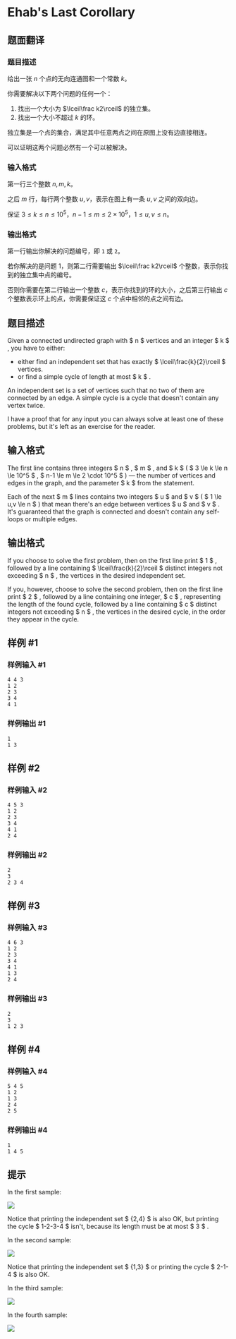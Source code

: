 # Ehab's Last Corollary

## 题面翻译

### 题目描述

给出一张 $n$ 个点的无向连通图和一个常数 $k$。

你需要解决以下两个问题的任何一个：

1. 找出一个大小为 $\lceil\frac k2\rceil$ 的独立集。
2. 找出一个大小不超过 $k$ 的环。

独立集是一个点的集合，满足其中任意两点之间在原图上没有边直接相连。

可以证明这两个问题必然有一个可以被解决。

### 输入格式

第一行三个整数 $n, m, k$。

之后 $m$ 行，每行两个整数 $u, v$，表示在图上有一条 $u, v$ 之间的双向边。

保证 $3\le k\le n\le10^5$，$n-1\le m\le2\times10^5$，$1\le u,v\le n$。

### 输出格式

第一行输出你解决的问题编号，即 `1` 或 `2`。

若你解决的是问题  1，则第二行需要输出 $\lceil\frac k2\rceil$ 个整数，表示你找到的独立集中点的编号。

否则你需要在第二行输出一个整数 $c$，表示你找到的环的大小，之后第三行输出 $c$ 个整数表示环上的点，你需要保证这 $c$ 个点中相邻的点之间有边。

## 题目描述

Given a connected undirected graph with $ n $ vertices and an integer $ k $ , you have to either:

- either find an independent set that has exactly $ \lceil\frac{k}{2}\rceil $ vertices.
- or find a simple cycle of length at most $ k $ .

An independent set is a set of vertices such that no two of them are connected by an edge. A simple cycle is a cycle that doesn't contain any vertex twice.

I have a proof that for any input you can always solve at least one of these problems, but it's left as an exercise for the reader.

## 输入格式

The first line contains three integers $ n $ , $ m $ , and $ k $ ( $ 3 \le k \le n \le 10^5 $ , $ n-1 \le m \le 2 \cdot 10^5 $ ) — the number of vertices and edges in the graph, and the parameter $ k $ from the statement.

Each of the next $ m $ lines contains two integers $ u $ and $ v $ ( $ 1 \le u,v \le n $ ) that mean there's an edge between vertices $ u $ and $ v $ . It's guaranteed that the graph is connected and doesn't contain any self-loops or multiple edges.

## 输出格式

If you choose to solve the first problem, then on the first line print $ 1 $ , followed by a line containing $ \lceil\frac{k}{2}\rceil $ distinct integers not exceeding $ n $ , the vertices in the desired independent set.

If you, however, choose to solve the second problem, then on the first line print $ 2 $ , followed by a line containing one integer, $ c $ , representing the length of the found cycle, followed by a line containing $ c $ distinct integers not exceeding $ n $ , the vertices in the desired cycle, in the order they appear in the cycle.

## 样例 #1

### 样例输入 #1

```
4 4 3
1 2
2 3
3 4
4 1
```

### 样例输出 #1

```
1
1 3
```

## 样例 #2

### 样例输入 #2

```
4 5 3
1 2
2 3
3 4
4 1
2 4
```

### 样例输出 #2

```
2
3
2 3 4
```

## 样例 #3

### 样例输入 #3

```
4 6 3
1 2
2 3
3 4
4 1
1 3
2 4
```

### 样例输出 #3

```
2
3
1 2 3
```

## 样例 #4

### 样例输入 #4

```
5 4 5
1 2
1 3
2 4
2 5
```

### 样例输出 #4

```
1
1 4 5
```

## 提示

In the first sample:

![](https://cdn.luogu.com.cn/upload/vjudge_pic/CF1364D/d88a261fa9a66f32b8e1ea751b0f14dbdbd48167.png)

Notice that printing the independent set $ \{2,4\} $ is also OK, but printing the cycle $ 1-2-3-4 $ isn't, because its length must be at most $ 3 $ .

In the second sample:

![](https://cdn.luogu.com.cn/upload/vjudge_pic/CF1364D/82eb155f88993f877d4d28e552ae881205f0be8e.png)

Notice that printing the independent set $ \{1,3\} $ or printing the cycle $ 2-1-4 $ is also OK.

In the third sample:

![](https://cdn.luogu.com.cn/upload/vjudge_pic/CF1364D/2c8156bfe6625e5c46e8dbef417d8ad710f6c977.png)

In the fourth sample:

![](https://cdn.luogu.com.cn/upload/vjudge_pic/CF1364D/e5b84e0ab62337c524394523ccb0de61f016a191.png)

